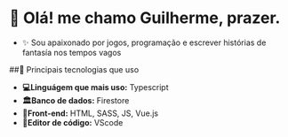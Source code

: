 # 👋 Olá! me chamo Guilherme, prazer. 

* ✨ Sou apaixonado por jogos, programação e escrever histórias de fantasía nos tempos vagos 

##📌 Principais tecnologias que uso 

- **💻Linguágem que mais uso:** Typescript
- **🏛️Banco de dados:** Firestore
- **🚪Front-end:** HTML, SASS, JS, Vue.js 
- **📜Editor de código:** VScode 


